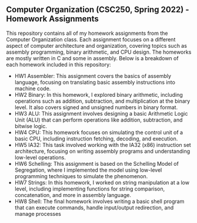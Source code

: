 ## Computer Organization (CSC250, Spring 2022) - Homework Assignments
This repository contains all of my homework assignments from the Computer Organization class. Each assignment focuses on a different aspect of computer architecture and organization, covering topics such as assembly programming, binary arithmetic, and CPU design. The homeworks are mostly written in C and some in assembly. Below is a breakdown of each homework included in this repository:
- HW1 Assembler:
  This assignment covers the basics of assembly language, focusing on translating basic assembly instructions into machine code.
- HW2 Binary:
  In this homework, I explored binary arithmetic, including operations such as addition, subtraction, and multiplication at the binary level. It also covers signed and unsigned numbers in binary format.
- HW3 ALU:
  This assignment involves designing a basic Arithmetic Logic Unit (ALU) that can perform operations like addition, subtraction, and bitwise logic.
- HW4 CPU:
  This homework focuses on simulating the control unit of a basic CPU, including instruction fetching, decoding, and execution.
- HW5 IA32:
  This task involved working with the IA32 (x86) instruction set architecture, focusing on writing assembly programs and understanding low-level operations.
- HW6 Schelling:
  This assignment is based on the Schelling Model of Segregation, where I implemented the model using low-level programming techniques to simulate the phenomenon.
- HW7 Strings:
  In this homework, I worked on string manipulation at a low level, including implementing functions for string comparison, concatenation, and more in assembly language.
- HW8 Shell:
  The final homework involves writing a basic shell program that can execute commands, handle input/output redirection, and manage processes

